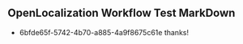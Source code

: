 ## OpenLocalization Workflow Test MarkDown
* 6bfde65f-5742-4b70-a885-4a9f8675c61e thanks!

<!--HONumber=Jul16_HO3-->



